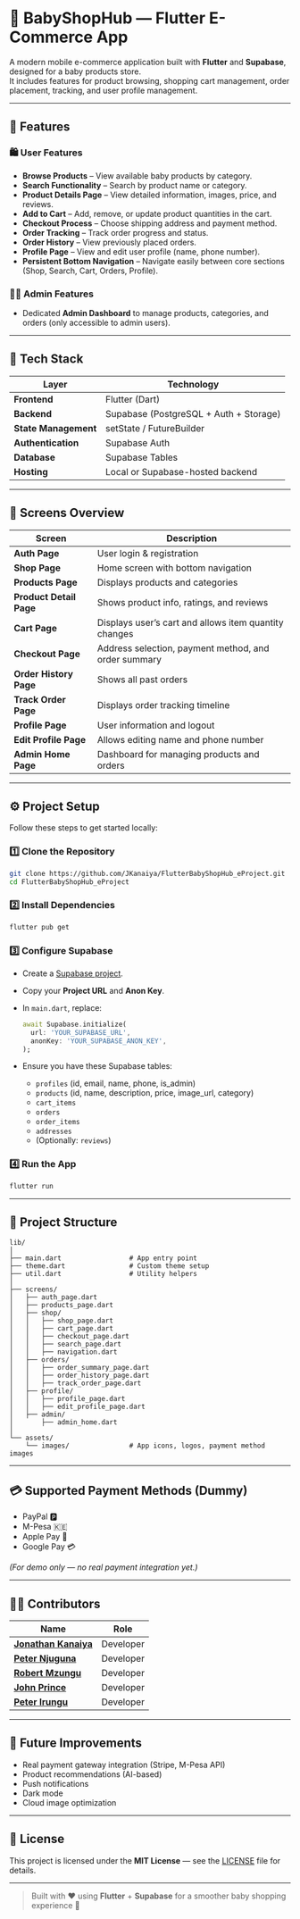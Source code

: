 # 🍼 BabyShopHub — Flutter E-Commerce App

A modern mobile e-commerce application built with **Flutter** and **Supabase**, designed for a baby products store.  
It includes features for product browsing, shopping cart management, order placement, tracking, and user profile management.

---

## 🚀 Features

### 🛍️ User Features
- **Browse Products** – View available baby products by category.
- **Search Functionality** – Search by product name or category.
- **Product Details Page** – View detailed information, images, price, and reviews.
- **Add to Cart** – Add, remove, or update product quantities in the cart.
- **Checkout Process** – Choose shipping address and payment method.
- **Order Tracking** – Track order progress and status.
- **Order History** – View previously placed orders.
- **Profile Page** – View and edit user profile (name, phone number).
- **Persistent Bottom Navigation** – Navigate easily between core sections (Shop, Search, Cart, Orders, Profile).

### 🧑‍💼 Admin Features
- Dedicated **Admin Dashboard** to manage products, categories, and orders (only accessible to admin users).

---

## 🧩 Tech Stack

| Layer | Technology |
|-------|-------------|
| **Frontend** | Flutter (Dart) |
| **Backend** | Supabase (PostgreSQL + Auth + Storage) |
| **State Management** | setState / FutureBuilder |
| **Authentication** | Supabase Auth |
| **Database** | Supabase Tables |
| **Hosting** | Local or Supabase-hosted backend |

---

## 📸 Screens Overview

| Screen | Description |
|---------|-------------|
| **Auth Page** | User login & registration |
| **Shop Page** | Home screen with bottom navigation |
| **Products Page** | Displays products and categories |
| **Product Detail Page** | Shows product info, ratings, and reviews |
| **Cart Page** | Displays user’s cart and allows item quantity changes |
| **Checkout Page** | Address selection, payment method, and order summary |
| **Order History Page** | Shows all past orders |
| **Track Order Page** | Displays order tracking timeline |
| **Profile Page** | User information and logout |
| **Edit Profile Page** | Allows editing name and phone number |
| **Admin Home Page** | Dashboard for managing products and orders |

---

## ⚙️ Project Setup

Follow these steps to get started locally:

### 1️⃣ Clone the Repository
```bash
git clone https://github.com/JKanaiya/FlutterBabyShopHub_eProject.git
cd FlutterBabyShopHub_eProject
````

### 2️⃣ Install Dependencies

```bash
flutter pub get
```

### 3️⃣ Configure Supabase

* Create a [Supabase project](https://supabase.io/).
* Copy your **Project URL** and **Anon Key**.
* In `main.dart`, replace:

  ```dart
  await Supabase.initialize(
    url: 'YOUR_SUPABASE_URL',
    anonKey: 'YOUR_SUPABASE_ANON_KEY',
  );
  ```
* Ensure you have these Supabase tables:

    * `profiles` (id, email, name, phone, is_admin)
    * `products` (id, name, description, price, image_url, category)
    * `cart_items`
    * `orders`
    * `order_items`
    * `addresses`
    * (Optionally: `reviews`)

### 4️⃣ Run the App

```bash
flutter run
```

---

## 📂 Project Structure

```
lib/
│
├── main.dart                 # App entry point
├── theme.dart                # Custom theme setup
├── util.dart                 # Utility helpers
│
├── screens/
│   ├── auth_page.dart
│   ├── products_page.dart
│   ├── shop/
│   │   ├── shop_page.dart
│   │   ├── cart_page.dart
│   │   ├── checkout_page.dart
│   │   ├── search_page.dart
│   │   ├── navigation.dart
│   ├── orders/
│   │   ├── order_summary_page.dart
│   │   ├── order_history_page.dart
│   │   ├── track_order_page.dart
│   ├── profile/
│   │   ├── profile_page.dart
│   │   ├── edit_profile_page.dart
│   ├── admin/
│       ├── admin_home.dart
│
└── assets/
    └── images/               # App icons, logos, payment method images
```

---

## 💳 Supported Payment Methods (Dummy)

* PayPal 🅿️
* M-Pesa 🇰🇪
* Apple Pay 🍎
* Google Pay 💳

*(For demo only — no real payment integration yet.)*

---

## 👨‍💻 Contributors

| Name                                                | Role      |
|-----------------------------------------------------|-----------|
| [**Jonathan Kanaiya**](https://github.com/JKanaiya) | Developer |
| [**Peter Njuguna**](https://github.com/peterboro)   | Developer |
| [**Robert Mzungu**](https://github.com/msungu1)     | Developer |
| [**John Prince**](https://github.com/jaydola)       | Developer |
| [**Peter Irungu**](https://github.com/toshpp)       | Developer |

---

## 🧠 Future Improvements

* Real payment gateway integration (Stripe, M-Pesa API)
* Product recommendations (AI-based)
* Push notifications
* Dark mode
* Cloud image optimization

---

## 🏁 License

This project is licensed under the **MIT License** — see the [LICENSE](LICENSE) file for details.

---

> Built with ❤️ using **Flutter** + **Supabase**
> for a smoother baby shopping experience 🍼

```
